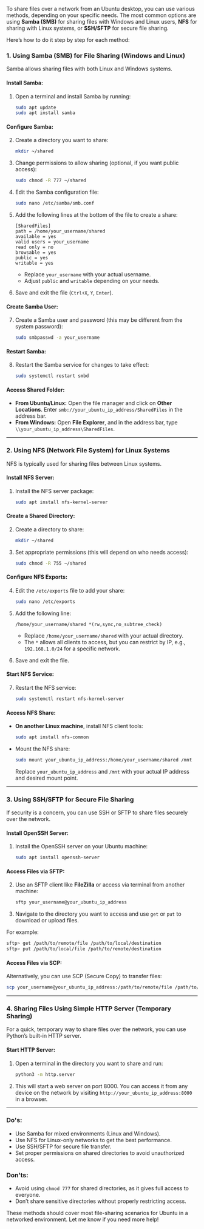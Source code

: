 To share files over a network from an Ubuntu desktop, you can use various methods, depending on your specific needs. The most common options are using **Samba (SMB)** for sharing files with Windows and Linux users, **NFS** for sharing with Linux systems, or **SSH/SFTP** for secure file sharing.

Here’s how to do it step by step for each method:

### **1. Using Samba (SMB) for File Sharing (Windows and Linux)**

Samba allows sharing files with both Linux and Windows systems.

#### **Install Samba:**
1. Open a terminal and install Samba by running:
   ```bash
   sudo apt update
   sudo apt install samba
   ```

#### **Configure Samba:**
2. Create a directory you want to share:
   ```bash
   mkdir ~/shared
   ```

3. Change permissions to allow sharing (optional, if you want public access):
   ```bash
   sudo chmod -R 777 ~/shared
   ```

4. Edit the Samba configuration file:
   ```bash
   sudo nano /etc/samba/smb.conf
   ```

5. Add the following lines at the bottom of the file to create a share:
   ```
   [SharedFiles]
   path = /home/your_username/shared
   available = yes
   valid users = your_username
   read only = no
   browsable = yes
   public = yes
   writable = yes
   ```
   - Replace `your_username` with your actual username.
   - Adjust `public` and `writable` depending on your needs.

6. Save and exit the file (`Ctrl+X`, `Y`, `Enter`).

#### **Create Samba User:**
7. Create a Samba user and password (this may be different from the system password):
   ```bash
   sudo smbpasswd -a your_username
   ```

#### **Restart Samba:**
8. Restart the Samba service for changes to take effect:
   ```bash
   sudo systemctl restart smbd
   ```

#### **Access Shared Folder:**
- **From Ubuntu/Linux:** Open the file manager and click on **Other Locations**. Enter `smb://your_ubuntu_ip_address/SharedFiles` in the address bar.
- **From Windows:** Open **File Explorer**, and in the address bar, type `\\your_ubuntu_ip_address\SharedFiles`.

---

### **2. Using NFS (Network File System) for Linux Systems**

NFS is typically used for sharing files between Linux systems.

#### **Install NFS Server:**
1. Install the NFS server package:
   ```bash
   sudo apt install nfs-kernel-server
   ```

#### **Create a Shared Directory:**
2. Create a directory to share:
   ```bash
   mkdir ~/shared
   ```

3. Set appropriate permissions (this will depend on who needs access):
   ```bash
   sudo chmod -R 755 ~/shared
   ```

#### **Configure NFS Exports:**
4. Edit the `/etc/exports` file to add your share:
   ```bash
   sudo nano /etc/exports
   ```

5. Add the following line:
   ```
   /home/your_username/shared *(rw,sync,no_subtree_check)
   ```
   - Replace `/home/your_username/shared` with your actual directory.
   - The `*` allows all clients to access, but you can restrict by IP, e.g., `192.168.1.0/24` for a specific network.

6. Save and exit the file.

#### **Start NFS Service:**
7. Restart the NFS service:
   ```bash
   sudo systemctl restart nfs-kernel-server
   ```

#### **Access NFS Share:**
- **On another Linux machine**, install NFS client tools:
  ```bash
  sudo apt install nfs-common
  ```
  
- Mount the NFS share:
  ```bash
  sudo mount your_ubuntu_ip_address:/home/your_username/shared /mnt
  ```
  Replace `your_ubuntu_ip_address` and `/mnt` with your actual IP address and desired mount point.

---

### **3. Using SSH/SFTP for Secure File Sharing**

If security is a concern, you can use SSH or SFTP to share files securely over the network.

#### **Install OpenSSH Server:**
1. Install the OpenSSH server on your Ubuntu machine:
   ```bash
   sudo apt install openssh-server
   ```

#### **Access Files via SFTP:**
2. Use an SFTP client like **FileZilla** or access via terminal from another machine:
   ```bash
   sftp your_username@your_ubuntu_ip_address
   ```

3. Navigate to the directory you want to access and use `get` or `put` to download or upload files.

For example:
```bash
sftp> get /path/to/remote/file /path/to/local/destination
sftp> put /path/to/local/file /path/to/remote/destination
```

#### **Access Files via SCP:**
Alternatively, you can use SCP (Secure Copy) to transfer files:
```bash
scp your_username@your_ubuntu_ip_address:/path/to/remote/file /path/to/local/destination
```

---

### **4. Sharing Files Using Simple HTTP Server (Temporary Sharing)**

For a quick, temporary way to share files over the network, you can use Python’s built-in HTTP server.

#### **Start HTTP Server:**
1. Open a terminal in the directory you want to share and run:
   ```bash
   python3 -m http.server
   ```

2. This will start a web server on port 8000. You can access it from any device on the network by visiting `http://your_ubuntu_ip_address:8000` in a browser.

---

### **Do's:**
- Use Samba for mixed environments (Linux and Windows).
- Use NFS for Linux-only networks to get the best performance.
- Use SSH/SFTP for secure file transfer.
- Set proper permissions on shared directories to avoid unauthorized access.

### **Don'ts:**
- Avoid using `chmod 777` for shared directories, as it gives full access to everyone.
- Don’t share sensitive directories without properly restricting access.

These methods should cover most file-sharing scenarios for Ubuntu in a networked environment. Let me know if you need more help!